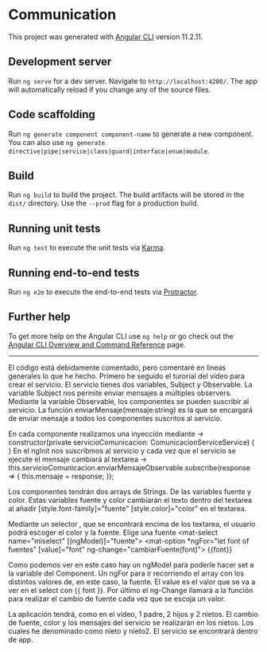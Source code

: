 # Communication

This project was generated with [Angular CLI](https://github.com/angular/angular-cli) version 11.2.11.

## Development server

Run `ng serve` for a dev server. Navigate to `http://localhost:4200/`. The app will automatically reload if you change any of the source files.

## Code scaffolding

Run `ng generate component component-name` to generate a new component. You can also use `ng generate directive|pipe|service|class|guard|interface|enum|module`.

## Build

Run `ng build` to build the project. The build artifacts will be stored in the `dist/` directory. Use the `--prod` flag for a production build.

## Running unit tests

Run `ng test` to execute the unit tests via [Karma](https://karma-runner.github.io).

## Running end-to-end tests

Run `ng e2e` to execute the end-to-end tests via [Protractor](http://www.protractortest.org/).

## Further help

To get more help on the Angular CLI use `ng help` or go check out the [Angular CLI Overview and Command Reference](https://angular.io/cli) page.


---------------------------------------------------------------------

El código está debidamente comentado, pero comentaré en lineas generales lo que he hecho. Primero he seguido el turorial del video para crear el servicio. El servicio tienes dos variables, Subject y Observable. La variable Subject nos permite enviar mensajes a múltiples observers. Mediante la variable Observable, los componentes se pueden suscribir al servicio. La función enviarMensaje(mensaje:string) es la que se encargará de enviar mensaje a todos los componentes suscritos al servicio.

En cada componente realizamos una inyección mediante -> constructor(private servicioComunicacion: ComunicacionServiceService) { } En el ngInit nos suscribmos al servicio y cada vez que el servicio se ejecute el mensaje cambiará al textarea -> this.servicioComunicacion.enviarMensajeObservable.subscribe(response => { this.mensaje = response; });

Los componentes tendrán dos arrays de Strings. De las variables fuente y color. Estas variables fuente y color cambiarán el texto dentro del textarea al añadir [style.font-family]="fuente" [style.color]="color" en el textarea.

Mediante un selector , que se encontrará encima de los textarea, el usuario podrá escoger el color y la fuente. Elige una fuente <mat-select name="miselect" [(ngModel)]="fuente"> <mat-option *ngFor="let font of fuentes" [value]="font" ng-change="cambiarFuente(font)"> {{font}}

Como podemos ver en este caso hay un ngModel para poderle hacer set a la variable del Component. Un ngFor para ir recorriendo el array con los distintos valores de, en este caso, la fuente. El value es el valor que se va a ver en el select con {{ font }}. Por último el ng-Change llamará a la función para realizar el cambio de fuente cada vez que se escoja un valor.

La aplicación tendrá, como en el video, 1 padre, 2 hijos y 2 nietos. El cambio de fuente, color y los mensajes del servicio se realizarán en los nietos. Los cuales he denominado como nieto y nieto2. El servicio se encontrará dentro de app.